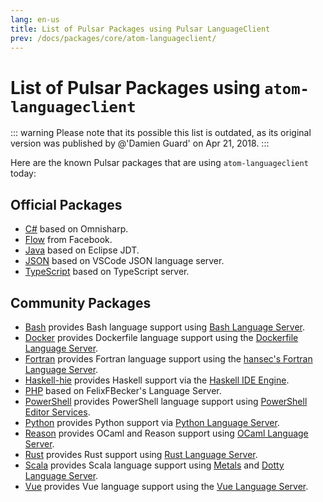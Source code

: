 ```yaml
---
lang: en-us
title: List of Pulsar Packages using Pulsar LanguageClient
prev: /docs/packages/core/atom-languageclient/
---
```


# List of Pulsar Packages using `atom-languageclient`

::: warning
Please note that its possible this list is outdated, as its original version was published by @'Damien Guard' on Apr 21, 2018.
:::

Here are the known Pulsar packages that are using `atom-languageclient` today:

## Official Packages

- [C#](https://github.com/pulsar-edit/ide-csharp) based on Omnisharp.
- [Flow](https://github.com/flowtype/ide-flowtype) from Facebook.
- [Java](https://github.com/pulsar-edit/ide-java) based on Eclipse JDT.
- [JSON](https://github.com/pulsar-edit/ide-json) based on VSCode JSON language server.
- [TypeScript](https://github.com/pulsar-edit/ide-typescript) based on TypeScript server.

## Community Packages

- [Bash](https://github.com/mads-hartmann/ide-bash) provides Bash language support using [Bash Language Server](https://github.com/mads-hartmann/bash-language-server).
- [Docker](https://atom.io/packages/ide-docker) provides Dockerfile language support using the [Dockerfile Language Server](https://github.com/rcjsuen/dockerfile-language-server-nodejs).
- [Fortran](https://atom.io/packages/ide-fortran) provides Fortran language support using the [hansec's Fortran Language Server](https://github.com/hansec/fortran-language-server).
- [Haskell-hie](https://github.com/Tehnix/ide-haskell-hie) provides Haskell support via the [Haskell IDE Engine](https://github.com/haskell/haskell-ide-engine).
- [PHP](https://github.com/atom/ide-php) based on FelixFBecker's Language Server.
- [PowerShell](https://github.com/daviwil/ide-powershell) provides PowerShell language support using [PowerShell Editor Services](https://github.com/PowerShell/PowerShellEditorServices).
- [Python](https://github.com/lgeiger/ide-python) provides Python support via [Python Language Server](https://github.com/palantir/python-language-server).
- [Reason](https://github.com/zaaack/atom-ide-reason) provides OCaml and Reason support using [OCaml Language Server](https://github.com/freebroccolo/ocaml-language-server).
- [Rust](https://github.com/mehcode/atom-ide-rust) provides Rust support using [Rust Language Server](https://github.com/rust-lang-nursery/rls).
- [Scala](https://github.com/laughedelic/atom-ide-scala) provides Scala language support using [Metals](https://github.com/scalameta/metals) and [Dotty Language Server](http://dotty.epfl.ch/docs/usage/ide-support.html).
- [Vue](https://github.com/rwatts3/atom-ide-vue) provides Vue language support using the [Vue Language Server](https://www.npmjs.com/package/vue-language-server).
